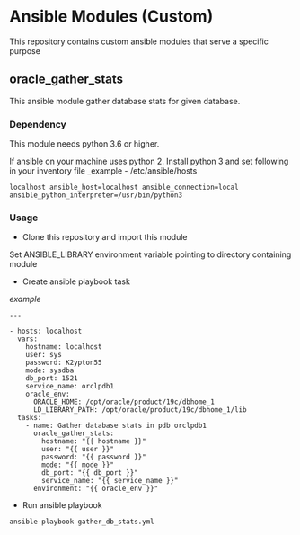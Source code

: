 # Ansible Modules (Custom)
This repository contains custom ansible modules that serve a specific purpose

## oracle_gather_stats
This ansible module gather database stats for given database.

### Dependency

This module needs python 3.6 or higher.

If ansible on your machine uses python 2. Install python 3 and set following in your inventory file
_example - /etc/ansible/hosts
```
localhost ansible_host=localhost ansible_connection=local ansible_python_interpreter=/usr/bin/python3
```

### Usage

* Clone this repository and import this module

Set ANSIBLE_LIBRARY environment variable pointing to directory containing module

* Create ansible playbook task

_example_
```
---

- hosts: localhost
  vars:
    hostname: localhost
    user: sys
    password: K2ypton55
    mode: sysdba
    db_port: 1521
    service_name: orclpdb1
    oracle_env:
      ORACLE_HOME: /opt/oracle/product/19c/dbhome_1
      LD_LIBRARY_PATH: /opt/oracle/product/19c/dbhome_1/lib
  tasks:
    - name: Gather database stats in pdb orclpdb1
      oracle_gather_stats:
        hostname: "{{ hostname }}"
        user: "{{ user }}"
        password: "{{ password }}"
        mode: "{{ mode }}"
        db_port: "{{ db_port }}"
        service_name: "{{ service_name }}"
      environment: "{{ oracle_env }}"
```
* Run ansible playbook

```
ansible-playbook gather_db_stats.yml
```


